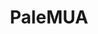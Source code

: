 ---
title: PaleMUA
crosslinks:
- MakeupAddiction
- OliveMUA
- AsianBeauty
- muacjdiscussion
- SkincareAddiction
---